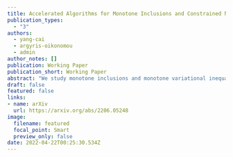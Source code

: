 ```yaml
---
title: Accelerated Algorithms for Monotone Inclusions and Constrained Nonconvex-Nonconcave Min-Max Optimization
publication_types:
  - "3"
authors:
  - yang-cai
  - argyris-oikonomou
  - admin
author_notes: []
publication: Working Paper
publication_short: Working Paper
abstract: "We study monotone inclusions and monotone variational inequalities, as well as their generalizations to non-monotone settings. We first show that the Extra Anchored Gradient (EAG) algorithm, originally proposed by Yoon and Ryu [2021] for unconstrained convex-concave min-max optimization, can be applied to solve the more general problem of Lipschitz monotone inclusion. More specifically, we prove that the EAG solves Lipschitz monotone inclusion problems with an \emph{accelerated convergence rate} of O(1/T), which is optimal among all first-order methods [Diakonikolas, 2020, Yoon and Ryu, 2021]. Our second result is a new algorithm, called Extra Anchored Gradient Plus (EAG+), which not only achieves the accelerated O(1/T) convergence rate for all monotone inclusion problems, but also exhibits the same accelerated rate for a family of general (non-monotone) inclusion problems that concern negative comonotone operators. As a special case of our second result, EAG+ enjoys the O(1/T) convergence rate for solving a non-trivial class of nonconvex-nonconcave min-max optimization problems. Our analyses are based on simple potential function arguments, which might be useful for analysing other accelerated algorithms."
draft: false
featured: false
links:
- name: arXiv
  url: https://arxiv.org/abs/2206.05248
image:
  filename: featured
  focal_point: Smart
  preview_only: false
date: 2022-04-22T00:25:30.534Z
---
```

